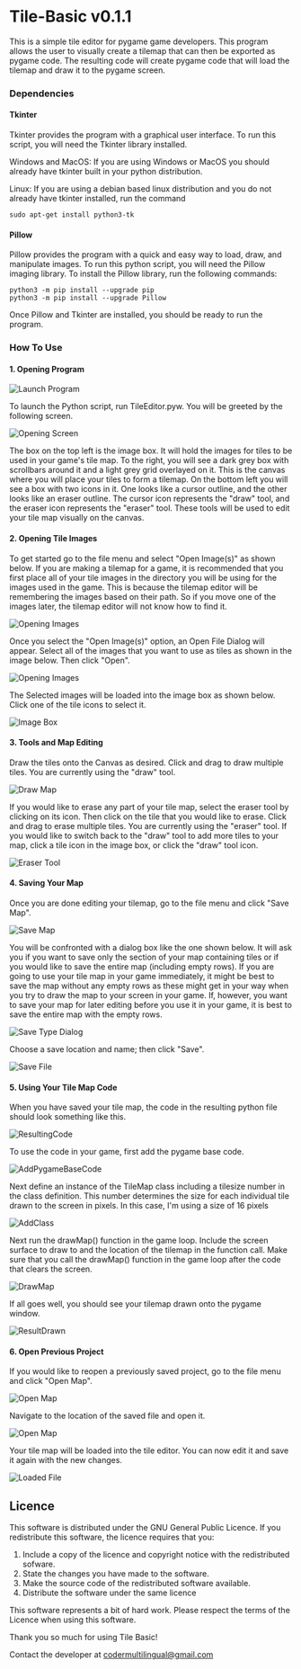# Tile-Basic v0.1.1
This is a simple tile editor for pygame game developers. This program allows the user to visually create a tilemap that can then be exported as pygame code. The resulting code will create pygame code that will load the tilemap and draw it to the pygame screen.

### Dependencies
#### Tkinter
Tkinter provides the program with a graphical user interface. To run this script, you will need the Tkinter library installed. 

Windows and MacOS:
  If you are using Windows or MacOS you should already have tkinter built in your python distribution.

Linux:
  If you are using a debian based linux distribution and you do not already have tkinter installed, run the command
  ```
  sudo apt-get install python3-tk
  ```
#### Pillow
Pillow provides the program with a quick and easy way to load, draw, and manipulate images. To run this python script, you will need the Pillow imaging library. To install the Pillow library, run the following commands:

```
python3 -m pip install --upgrade pip
python3 -m pip install --upgrade Pillow
```
Once Pillow and Tkinter are installed, you should be ready to run the program.

### How To Use
#### 1. Opening Program
![Launch Program](https://user-images.githubusercontent.com/71729368/135165553-6b96e732-dc10-4fcc-a8f0-abb564947682.jpg)

To launch the Python script, run TileEditor.pyw. You will be greeted by the following screen.

![Opening Screen](https://user-images.githubusercontent.com/71729368/135165738-bd5fa826-2ee9-4518-9bf0-2fc0a2411eb9.jpg)



The box on the top left is the image box. It will hold the images for tiles to be used in your game's tile map. To the right, you will see a dark grey box with scrollbars around it and a light grey grid overlayed on it. This is the canvas where you will place your tiles to form a tilemap. On the bottom left you will see a box with two icons in it. One looks like a cursor outline, and the other looks like an eraser outline. The cursor icon represents the "draw" tool, and the eraser icon represents the "eraser" tool. These tools will be used to edit your tile map visually on the canvas.

#### 2. Opening Tile Images
To get started go to the file menu and select "Open Image(s)" as shown below. If you are making a tilemap for a game, it is recommended that you first place all of your tile images in the directory you will be using for the images used in the game. This is because the tilemap editor will be remembering the images based on their path. So if you move one of the images later, the tilemap editor will not know how to find it.

![Opening Images](https://user-images.githubusercontent.com/71729368/135165963-43be5d2f-38ad-4eb2-bc32-076cc84c6d8c.jpg)

Once you select the "Open Image(s)" option, an Open File Dialog will appear. Select all of the images that you want to use as tiles as shown in the image below. Then click "Open".


![Opening Images](https://user-images.githubusercontent.com/71729368/135165091-3306bc57-54bc-4db4-956b-47e9d2c2069f.jpg)

The Selected images will be loaded into the image box as shown below. Click one of the tile icons to select it.

![Image Box](https://user-images.githubusercontent.com/71729368/135165094-38b8f60c-8ad3-4474-a3f9-030203f85735.jpg)

#### 3. Tools and Map Editing

Draw the tiles onto the Canvas as desired. Click and drag to draw multiple tiles. You are currently using the "draw" tool. 

![Draw Map](https://user-images.githubusercontent.com/71729368/135165098-0afbf8e5-dd7d-4b34-b537-ff615b626f52.jpg)

If you would like to erase any part of your tile map, select the eraser tool by clicking on its icon. Then click on the tile that you would like to erase. Click and drag to erase multiple tiles. You are currently using the "eraser" tool. If you would like to switch back to the "draw" tool to add more tiles to your map, click a tile icon in the image box, or click the "draw" tool icon.

![Eraser Tool](https://user-images.githubusercontent.com/71729368/135165101-1e16dfc8-e10d-479d-900c-43f3aa5a7483.jpg)

#### 4. Saving Your Map

Once you are done editing your tilemap, go to the file menu and click "Save Map".

![Save Map](https://user-images.githubusercontent.com/71729368/135165108-d1d02099-0602-437c-b00e-a0eb16dbe6d7.jpg)

You will be confronted with a dialog box like the one shown below. It will ask you if you want to save only the section of your map containing tiles or if you would like to save the entire map (including empty rows). If you are going to use your tile map in your game immediately, it might be best to save the map without any empty rows as these might get in your way when you try to draw the map to your screen in your game. If, however, you want to save your map for later editing before you use it in your game, it is best to save the entire map with the empty rows.

![Save Type Dialog](https://user-images.githubusercontent.com/71729368/135165110-477a8049-5830-4db3-af3a-65c1bdc0e5a4.jpg)

Choose a save location and name; then click "Save".

![Save File](https://user-images.githubusercontent.com/71729368/135165556-f7b99457-6eca-4083-863a-6f78e71be562.jpg)

#### 5. Using Your Tile Map Code
When you have saved your tile map, the code in the resulting python file should look something like this.

![ResultingCode](https://user-images.githubusercontent.com/71729368/135184378-10ec1858-623b-4ffd-ba3b-c5998c58e98f.jpg)

To use the code in your game, first add the pygame base code.

![AddPygameBaseCode](https://user-images.githubusercontent.com/71729368/135184373-6d89de7c-64b6-493b-8e8a-2018b826cc68.jpg)

Next define an instance of the TileMap class including a tilesize number in the class definition. This number determines the size for each individual tile drawn to the screen in pixels. In this case, I'm using a size of 16 pixels

![AddClass](https://user-images.githubusercontent.com/71729368/135184367-15ea51bb-b10d-4988-9dae-544c4e0948ba.jpg)

Next run the drawMap() function in the game loop. Include the screen surface to draw to and the location of the tilemap in the function call. Make sure that you call the drawMap() function in the game loop after the code that clears the screen.

![DrawMap](https://user-images.githubusercontent.com/71729368/135184374-bbfd44dc-abc2-44d4-99a3-124820b1c03c.jpg)

If all goes well, you should see your tilemap drawn onto the pygame window.

![ResultDrawn](https://user-images.githubusercontent.com/71729368/135184376-a9307d06-0c93-4843-b300-f67a8cccf4a0.jpg)

#### 6. Open Previous Project

If you would like to reopen a previously saved project, go to the file menu and click "Open Map".

![Open Map](https://user-images.githubusercontent.com/71729368/135165562-66deae26-fc43-4c1d-b234-e24953b16e2b.jpg)

Navigate to the location of the saved file and open it.

![Open Map](https://user-images.githubusercontent.com/71729368/135165566-f3067213-16ba-46f1-8b6f-7c002cec0a8d.jpg)

Your tile map will be loaded into the tile editor. You can now edit it and save it again with the new changes.

![Loaded File](https://user-images.githubusercontent.com/71729368/135165569-6e3bda35-caaa-4134-90ae-4e6d70a8a955.jpg)

## Licence

This software is distributed under the GNU General Public Licence. If you redistribute this software, the licence requires that you:

1. Include a copy of the licence and copyright notice with the redistributed sofware.
2. State the changes you have made to the software.
3. Make the source code of the redistributed software available.
4. Distribute the software under the same licence

This software represents a bit of hard work. Please respect the terms of the Licence when using this software. 

Thank you so much for using Tile Basic!

Contact the developer at codermultilingual@gmail.com
